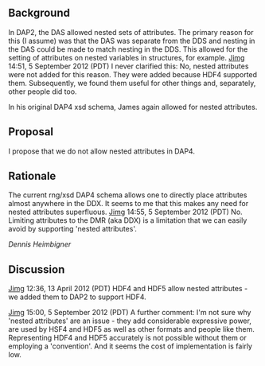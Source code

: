 ## Background

In DAP2, the DAS allowed nested sets of attributes. The primary reason
for this (I assume) was that the DAS was separate from the DDS and
nesting in the DAS could be made to match nesting in the DDS. This
allowed for the setting of attributes on nested variables in structures,
for example. [Jimg](User:Jimg "wikilink") 14:51, 5 September 2012 (PDT)
I never clarified this: No, nested attributes were not added for this
reason. They were added because HDF4 supported them. Subsequently, we
found them useful for other things and, separately, other people did
too.

In his original DAP4 xsd schema, James again allowed for nested
attributes.

## Proposal

I propose that we do not allow nested attributes in DAP4.

## Rationale

The current rng/xsd DAP4 schema allows one to directly place attributes
almost anywhere in the DDX. It seems to me that this makes any need for
nested attributes superfluous. [Jimg](User:Jimg "wikilink") 14:55, 5
September 2012 (PDT) No. Limiting attributes to the DMR (aka DDX) is a
limitation that we can easily avoid by supporting 'nested attributes'.

*Dennis Heimbigner*

## Discussion

[Jimg](User:Jimg "wikilink") 12:36, 13 April 2012 (PDT) HDF4 and HDF5
allow nested attributes - we added them to DAP2 to support HDF4.

[Jimg](User:Jimg "wikilink") 15:00, 5 September 2012 (PDT) A further
comment: I'm not sure why 'nested attributes' are an issue - they add
considerable expressive power, are used by HSF4 and HDF5 as well as
other formats and people like them. Representing HDF4 and HDF5
accurately is not possible without them or employing a 'convention'. And
it seems the cost of implementation is fairly low.